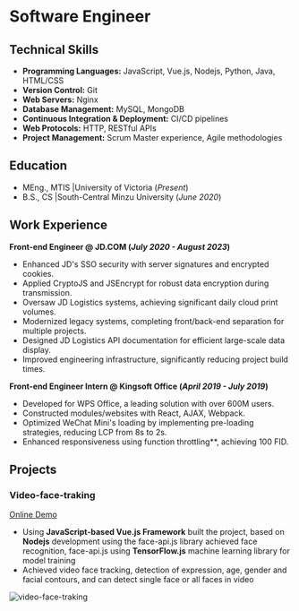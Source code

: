 # Software Engineer
## Technical Skills
- **Programming Languages:** JavaScript, Vue.js, Nodejs, Python, Java, HTML/CSS
- **Version Control:** Git
- **Web Servers:** Nginx
- **Database Management:** MySQL, MongoDB
- **Continuous Integration & Deployment:** CI/CD pipelines
- **Web Protocols:** HTTP, RESTful APIs
- **Project Management:** Scrum Master experience, Agile methodologies

## Education							       		
- MEng., MTIS	|University of Victoria (_Present_)	 			        		
- B.S., CS |South-Central Minzu University (_June 2020_)


## Work Experience
**Front-end Engineer @ JD.COM (_July 2020 - August 2023_)**
- Enhanced JD's SSO security with server signatures and encrypted cookies.
- Applied CryptoJS and JSEncrypt for robust data encryption during transmission.
- Oversaw JD Logistics systems, achieving significant daily cloud print volumes.
- Modernized legacy systems, completing front/back-end separation for multiple projects.
- Designed JD Logistics API documentation for efficient large-scale data display.
- Improved engineering infrastructure, significantly reducing project build times.

**Front-end Engineer Intern @ Kingsoft Office (_April 2019 - July 2019_)**
- Developed for WPS Office, a leading solution with over 600M users.
- Constructed modules/websites with React, AJAX, Webpack.
- Optimized WeChat Mini's loading by implementing pre-loading strategies, reducing LCP from 8s to 2s.
- Enhanced responsiveness using function throttling**, achieving 100 FID.

## Projects
### Video-face-traking
[Online Demo](http://mylittlez.github.io/video-face-traking/)
- Using **JavaScript-based Vue.js Framework** built the project, based on **Nodejs** development using the face-api.js library achieved face recognition, face-api.js using **TensorFlow.js** machine learning library for model training 
- Achieved video face tracking, detection of expression, age, gender and facial contours, and can detect single face or all
faces in video

![video-face-traking](https://user-images.githubusercontent.com/30174451/205483043-cd8c89f2-37e2-4f94-aea5-f7d09e339c49.png)
